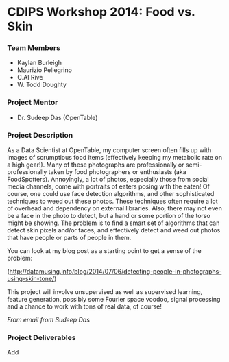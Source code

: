 # CDIPS Workshop 2014: Food vs. Skin

### Team Members

* Kaylan Burleigh
* Maurizio Pellegrino
* C.Al Rive
* W. Todd Doughty

### Project Mentor

* Dr. Sudeep Das (OpenTable)

### Project Description

As a Data Scientist at OpenTable, my computer screen often fills up with images of scrumptious food items (effectively keeping my metabolic rate on a high gear!). Many of these photographs are professionally or semi-professionally taken by food photographers or enthusiasts (aka FoodSpotters). Annoyingly, a lot of photos, especially those from social media channels, come  with portraits of eaters posing with the eaten! Of course, one could use face detection algorithms, and other sophisticated techniques to weed out these photos. These techniques often require a lot of overhead and dependency on external  libraries. Also, there may not even be a face in the photo to detect, but a hand or some portion of the torso might be showing. The problem is to find a smart set of algorithms that can detect skin  pixels and/or faces, and effectively detect and weed out photos that have people or parts of people in them. 

You can look at my blog post as a starting point to get a sense of the problem: 

(http://datamusing.info/blog/2014/07/06/detecting-people-in-photographs-using-skin-tone/)

This project will involve unsupervised as well as supervised learning, feature generation, possibly some Fourier space voodoo, signal processing and a chance to work with tons of real data, of course!

*From email from Sudeep Das*

### Project Deliverables

Add 